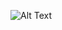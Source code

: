 ![Alt Text]([https://c.tenor.com/z4hfDvyUNXMAAAAd/diavolo-jojo.gif](https://i.pinimg.com/originals/84/7f/d5/847fd53347ed769ab41e590205c5976f.gif) ":<:<:<:<:<:<:<:<:<:<:<:<:<:<")

